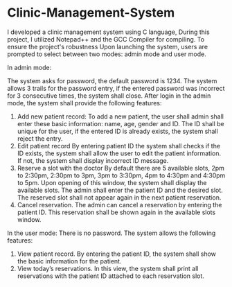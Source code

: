 # Clinic-Management-System
I developed a clinic management system using C language, During this project, I utilized Notepad++ and the GCC Compiler for compiling. To ensure the project's robustness
Upon launching the system, users are prompted to select between two modes: admin mode and user mode.

In admin mode:

The system asks for password, the default password is 1234. The system allows 3 trails for the password 
entry, if the entered password was incorrect for 3 consecutive times, the system shall close. After login 
in the admin mode, the system shall provide the following features:
1. Add new patient record:
To add a new patient, the user shall admin shall enter these basic information: name, age, gender and 
ID. The ID shall be unique for the user, if the entered ID is already exists, the system shall reject the 
entry.
2. Edit patient record
By entering patient ID the system shall checks if the ID exists, the system shall allow the user to edit the 
patient information. If not, the system shall display incorrect ID message.
3. Reserve a slot with the doctor
By default there are 5 available slots, 2pm to 2:30pm, 2:30pm to 3pm, 3pm to 3:30pm, 4pm to 4:30pm
and 4:30pm to 5pm. Upon opening of this window, the system shall display the available slots. The 
admin shall enter the patient ID and the desired slot. The reserved slot shall not appear again in the next 
patient reservation.
4. Cancel reservation.
The admin can cancel a reservation by entering the patient ID. This reservation shall be shown again in 
the available slots window.

In the user mode:
There is no password. The system allows the following features:
1. View patient record.
By entering the patient ID, the system shall show the basic information for the patient.
2. View today’s reservations.
In this view, the system shall print all reservations with the patient ID attached to each reservation slot.
